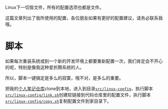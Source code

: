 Linux下一切皆文件，所有的配置选项也都是文件。

这篇文章列出了我所使用的配置，各位朋友如果有更好的配置建议，请务必联系我哦。

# 脚本

如果每次重装系统或到一个新的开发环境上都要重新配置一次，我们肯定会不开心的呢，特别是像我这种爱折腾系统的人。

所以，脚本一键搞定是多么的寂寞，哦不对，是多么的重要。

把我的[个人笔记仓库](https://github.com/chenxiaosonggithub/blog)clone到本地，进入到目录[`src/linux-config`](https://github.com/chenxiaosonggithub/blog/tree/master/src/linux-config)，执行脚本[`src/linux-config/link.sh`](https://github.com/chenxiaosonggithub/blog/blob/master/src/linux-config/link.sh)创建软链接到代码仓库里的配置文件，执行脚本[`src/linux-config/copy.sh`](https://github.com/chenxiaosonggithub/blog/blob/master/src/linux-config/copy.sh)复制配置文件到家目录下。

